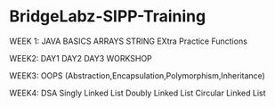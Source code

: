 ﻿# BridgeLabz-SIPP-Training
WEEK 1:
JAVA BASICS
ARRAYS 
STRING
EXtra Practice
Functions 

WEEK2:
DAY1 
DAY2
DAY3
WORKSHOP

WEEK3:
OOPS 
(Abstraction,Encapsulation,Polymorphism,Inheritance)

WEEK4:
DSA
Singly Linked List
Doubly Linked List
Circular Linked List
